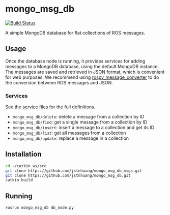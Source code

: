 # mongo_msg_db
[![Build Status](https://travis-ci.org/jstnhuang/mongo_msg_db.svg?branch=master)](https://travis-ci.org/jstnhuang/mongo_msg_db)

A simple MongoDB database for flat collections of ROS messages.

## Usage
Once the database node is running, it provides services for adding messages to a MongoDB database, using the default MongoDB instance.
The messages are saved and retrieved in JSON format, which is convenient for web purposes.
We recommend using [rospy_message_converter](http://wiki.ros.org/rospy_message_converter) to do the conversion between ROS messages and JSON.

### Services
See the [service files](https://github.com/jstnhuang/mongo_msg_db_msgs/tree/master/srv) for the full definitions.
- `mongo_msg_db/delete`: delete a message from a collection by ID
- `mongo_msg_db/find`: get a single message from a collection by ID
- `mongo_msg_db/insert`: insert a message to a collection and get its ID
- `mongo_msg_db/list`: get all messages from a collection
- `mongo_msg_db/update`: replace a message in a collection

## Installation
```bash
cd ~/catkin_ws/src
git clone https://github.com/jstnhuang/mongo_msg_db_msgs.git
git clone https://github.com/jstnhuang/mongo_msg_db.git
catkin build
```

## Running
```bash
rosrun mongo_msg_db db_node.py
```

